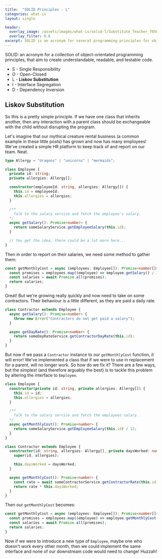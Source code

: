 ```yaml
---
title:  "SOLID Principles - L"
categories: what-is
layout: single

header:
  overlay_image: /assets/images/what-is/solid-l/Substitute_Teacher_70509.jpeg
  overlay_filter: 0.6
excerpt: SOLID is an acronym for several programming principles for object-orientated programming that aim to create understandable, readable, and testable code. L is the Liskov Substitution principle, which states that any child of a parent class should be able to replace it without breaking the program.
---
```


SOLID: an acronym for a collection of object-orientated programming principles, that aim to create understandable, readable, and testable code.

* S - Single Responsibility
* O - Open-Closed
* L - **Liskov Substitution**
* I - Interface Segregation
* D - Dependency Inversion

## Liskov Substitution

So this is a pretty simple principle. If we have one class that inherits another, then any interaction with a parent class should be exchangeable with the child without disrupting the program.


Let's imagine that our mythical creature rental business (a common example in these little posts) has grown and now has many employees! We've created a simple HR platform to keep track of and report on our team. Neat.

```typescript
type Allergy = "dragons" | "unicorns" | "mermaids";

class Employee {
  private id: string;
  private allergies: Allergy[];

  constructor(employeeId: string, allergies: Allergy[]) {
    this.id = employeeId;
    this.allergies = allergies;
  }

  /**
    Talk to the salary service and fetch the employee's salary.
  */
  async getSalary(): Promise<number> {
    return someSalaryService.getEmployeeSalary(this.id);
  }

  // You get the idea, there could be a lot more here...
}
```

Then in order to report on their salaries, we need some method to gather them:

```typescript
const getMonthlyCost = async (employees: Employee[]): Promise<number[]> => {
  const promises = employees.map((employee) => employee.getSalary() / 12);
  const salaries = await Promise.all(promises);
  return salaries;
}
```

Great! But we're growing really quickly and now need to take on some contractors. Their behaviour is a little different, as they are paid a daily rate.

```typescript
class Contractor extends Employee {
  async getSalary(): Promise<number> {
    throw new Error("Contractors do not get paid a salary");
  }

  async getDayRate(): Promise<number> {
    return someDayRateService.getContractorDayRate(this.id);
  }
}
```

But now if we pass a `Contractor` instance to our `getMonthlyCost` function, it will error! We've implemented a class that if we were to use in replacement for a parent, will no longer work. So how do we fix it? There are a few ways, but the simplest (and therefore arguably the best) is to tackle this problem by altering the interface to `Employee`.

```typescript
class Employee {
  constructor(private id: string, private allergies: Allergy[]) {
    this.id = id;
    this.allergies = allergies;
  }

  /**
    Talk to the salary service and fetch the employees salary.
  */
  async getMonthlyCost(): Promise<number> {
    return someSalaryService.getEmployeeSalary(this.id) / 12;
  }
}

class Contractor extends Employee {
  constructor(id: string, allergies: Allergy[], private daysWorked: number) {
    super(id, allergies);

    this.daysWorked = daysWorked;
  }

  async getMonthlyCost(): Promise<number> {
    const rate = await someContractorService.getContractorRate(this.id);
    return rate * this.daysWorked;
  }
}
```

Then our `getMonthlyCost` becomes:

```typescript
const getMonthlyCost = async (employees: Employee[]): Promise<number[]> => {
  const promises = employees.map((employee) => employee.getMonthlyCost());
  const salaries = await Promise.all(promises);
  return salaries;
}
```

Now if we were to introduce a new type of `Employee`, maybe one who doesn't work every other month, then we could implement the same interface and none of our downstream code would need to change! Huzzah!
